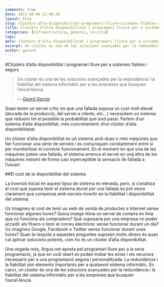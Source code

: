 ```yaml
---
comments: true
date: 2013-08-04 11:48:19
layout: blog
slug: clusters-alta-disponibilitat-programari-lliure-sistemes-fiables-segurs
title: Clústers d’alta disponibilitat i programari lliure per a sistemes fiables i segurs
categories: [infraestructura, general, no-cita]
tags:
meta: Clústers d’alta disponibilitat i programari lliure per a sistemes fiables i segurs
excerpt: Un clúster és una de les solucions avançades per la redundància i la fiabilitat del sistema informàtic per a les empreses que busquen l’excel·lència.
author: gerard
---
```


#Clústers d’alta disponibilitat i programari lliure per a sistemes fiables i segurs

<blockquote>
	<p>Un clúster és una de les solucions avançades per la redundància i la fiabilitat del sistema informàtic per a les empreses que busquen l’excel·lència.</p>
	<footer>
		&mdash; <cite><a href="{{ page.url }}" title="{{ page.title }}">Geard Garcia</a></cite>
	</footer>
</blockquote>

Quan tenim un servei crític en què una fallada suposa un cost molt elevat (aturada de la producció, del servei a clients, etc…) necessitem un sistema que redueixi tot el possible la probabilitat que això passi. Parlem d’un sistema d’alta disponiblitat, més concretament: d’un clúster d’alta disponibilitatat.

Un clúster d’alta disponibilitat és un sistema amb dues o més màquines que fan funcionar una sèrie de serveis i es comuniquen constantment entre sí per monitoritzar el correcte funcionament. En el moment en que una de les màquines pateix una fallada, el sistema arrenca el servei en una altra de les màquines reduint de forma casi inperceptible la sensació de fallada a l’usuari.

##El cost de la disponibilitat del sistema

La inversió inicial en aquest tipus de sistema és elevada, però, si s’analitza el cost que suposa tenir el sistema aturat per una fallada es pot veure clarament que compensa amb escreix invertir en la fiabilitat i disponibilitat del sistema.

Us imagineu el cost de tenir un web de venda de productes a Internet sense funcionar algunes hores? Quina imatge dóna un servei de compra en línia que no funciona als compradors? Què suposaria per una empresa no poder accedir als fitxers o tenir el correu electrònic sense funcionar durant un dia? Us imagineu Google, Facebook o Twitter sense funcionar durant unes hores? Quan la respota a aquestes preguntes suposen molts diners és quan cal aplicar solucions potents, com ho és un clúster d’alta disponibilitat.

Una vegada més, Argus.net aposta pel programari lliure per a la seva programació, ja que en codi obert es poden trobar les eines i els recursos necessaris per a una programació segura i personalitzada. La redundància i la fiabilitat  són elements importants per a qualsevol sistema informàtic. En canvi, un clúster és una de les solucions avançades per la redundància i la fiabilitat del sistema informàtic per a les empreses que busquen l’excel·lència.